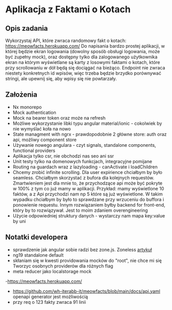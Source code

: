 # Aplikacja z Faktami o Kotach

## Opis zadania

Wykorzystaj API, które zwraca randomowy fakt o kotach:
https://meowfacts.herokuapp.com/
Do napisania bardzo prostej aplikacji, w której będzie ekran logowania (dowolny sposób obsługi logowania, może być zupełny mock), oraz dostępny tylko dla zalogowanego użytkownika ekran na którym wyświetlane są karty z losowymi faktami o kotach, które przy scrollowaniu w dół będą się dociągać na bieżąco.
Endpoint nie zwraca niestety konkretnych id wpisów, więc trzeba będzie brzydko porównywać stringi, ale upewnij się, aby wpisy się nie powtarzały.

## Założenia

- Nx monorepo
- Mock authentication
- Mock na bearer token oraz może na refresh
- Możliwe wykorzystanie libki typu angular material/ionic - cokolwiek by nie wymyślać koła na nowo
- State managment with ngrx - prawdopodobnie 2 główne store: auth oraz api, możliwy component store
- Używanie nowego angulara - czyt signals, standalone components, functional providers
- Aplikacja tylko csr, nie obchodzi nas seo ani ssr
- Unit testy tylko na domenowych funkcjach, integracyjne pomijane
- Routing na guardach wraz z lazyloading - canActivate i loadChildren
- Chcemy zrobić infinite scrolling. Dla user expirience chciałbym by było seamless. Chciałbym skorzystać z bufora dla kolejnych requestów. Zmartwieniem jest dla mnie to, że przychodzące api może być pokryte w 100% z tym co już mamy w aplikacji. Przykład: mamy wyświetlone 10 faktów, a z Api przychodzi nam np 5 które są już wyświetlone. W takim wypadku chciałbym by było to sprawdzane przy wrzuceniu do buffora i ponowienie requestu. Innym rozwiązaniem byłby backend for front-end, który by to rozwiązywał. Jest to moim zdaniem overengineering
- Użycie odpowiedniej struktury danych - wystarczy nam mapa key:value by uni

## Notatki developera

- sprawdzenie jak angular sobie radzi bez zone.js. Zoneless [artykuł](https://angular.dev/guide/experimental/zoneless)
- ng19 standalone default
- skłaniam się w kwesti providowania mocków do "root", nie chce mi się Tworzyc osobnych providerów dla różnych flag
- meta reducer jako localstorage mock

-https://meowfacts.herokuapp.com/ 
- https://github.com/wh-iterabb-it/meowfacts/blob/main/docs/api.yaml
openapi generator jest możliwością
- przy req o 123 fakty zwraca 91 linii